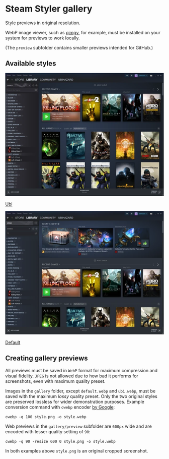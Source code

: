Steam Styler gallery
====================

Style previews in original resolution.

WebP image viewer, such as [qimgv](https://github.com/easymodo/qimgv "Download WebP viewer"), for example, must be installed on your system for previews to work locally.

(The `preview` subfolder contains smaller previews intended for GitHub.)

Available styles
----------------

![Ubi style](https://raw.githubusercontent.com/ubihazard/steam-styler/main/gallery/preview/ubi.webp "Ubi style")

[Ubi](https://raw.githubusercontent.com/ubihazard/steam-styler/main/gallery/ubi.webp "Enlarge")

![Default style](https://raw.githubusercontent.com/ubihazard/steam-styler/main/gallery/preview/default.webp "Default style")

[Default](https://raw.githubusercontent.com/ubihazard/steam-styler/main/gallery/default.webp "Enlarge")

Creating gallery previews
-------------------------

All previews must be saved in `WebP` format for maximum compression and visual fidelity. `JPEG` is not allowed due to how bad it performs for screenshots, even with maximum quality preset.

Images in the `gallery` folder, except `default.webp` and `ubi.webp`, must be saved with the maximum *lossy* quality preset. Only the two original styles are preserved lossless for wider demonstration purposes. Example conversion command with `cwebp` encoder [by Google](https://developers.google.com/speed/webp/docs/precompiled "Download cwebp encoder"):

```console
cwebp -q 100 style.png -o style.webp
```

Web previews in the `gallery/preview` subfolder are `600px` wide and are encoded with lesser quality setting of `90`:

```console
cwebp -q 90 -resize 600 0 style.png -o style.webp
```

In both examples above `style.png` is an original cropped screenshot.
